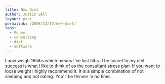 ```yaml
---
title: New Diet
author: Justin Ball
layout: post
permalink: /2008/12/19/new-diet/
tags:
  - Funny
  - consulting
  - diet
  - software
---
```

I now weigh 165lbs which means I've lost 5lbs. The secret to my diet success is what I like to think of as the consultant stress plan. If you want to loose weight I highly recommend it. It is a simple combination of not sleeping and not eating. You'll be thinner in no time.